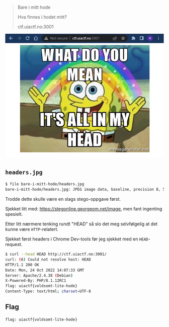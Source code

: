 > Bare i mitt hode
>
> Hva finnes i hodet mitt?
> 
> ctf.uiactf.no:3001

![](01.png)

## `headers.jpg`

```bash
$ file bare-i-mitt-hode/headers.jpg
bare-i-mitt-hode/headers.jpg: JPEG image data, baseline, precision 8, 500x414, components 3
```

Trodde dette skulle være en slags stego-oppgave først.

Sjekket litt med: https://stegonline.georgeom.net/image, men fant ingenting spesielt.

Etter litt nærmere tenking rundt "HEAD" så slo det meg selvfølgelig at det kunne være `HTTP`-relatert.

Sjekket først headers i Chrome Dev-tools før jeg sjekket med en `HEAD`-request.

```bash
$ curl --head HEAD http://ctf.uiactf.no:3001/
curl: (6) Could not resolve host: HEAD
HTTP/1.1 200 OK
Date: Mon, 24 Oct 2022 14:07:33 GMT
Server: Apache/2.4.38 (Debian)
X-Powered-By: PHP/8.1.12RC1
flag: uiactf{voldsomt-lite-hode}
Content-Type: text/html; charset=UTF-8
```

## Flag

`flag: uiactf{voldsomt-lite-hode}`
